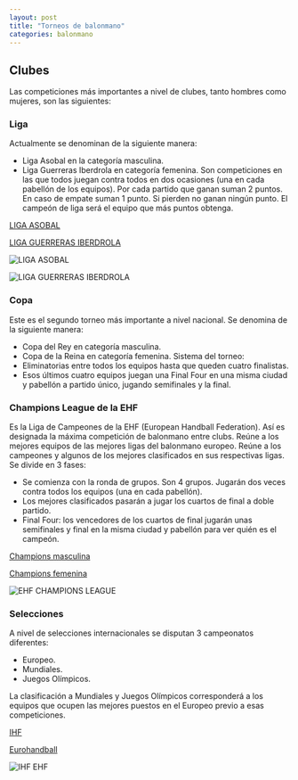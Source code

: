 ```yaml
---
layout: post
title: "Torneos de balonmano"
categories: balonmano
---
```


## Clubes
Las competiciones más importantes a nivel de clubes, tanto hombres como mujeres, son las siguientes:

### Liga
Actualmente se denominan de la siguiente manera:
- Liga Asobal en la categoría masculina.
- Liga Guerreras Iberdrola en categoría femenina.
Son competiciones en las que todos juegan contra todos en dos ocasiones (una en cada pabellón de los equipos).
Por cada partido que ganan suman 2 puntos.
En caso de empate suman 1 punto.
Si pierden no ganan ningún punto.
El campeón de liga será el equipo que más puntos obtenga.

[LIGA ASOBAL](https://asobal.es/)

[LIGA GUERRERAS IBERDROLA](https://www.rfebm.com/noticia/publicada-la-gu%C3%ADa-de-la-liga-guerreras-iberdrola-20202021)

![LIGA ASOBAL](https://danieledufis.github.io/images_text/balonmano_ligaasobal.png)

![LIGA GUERRERAS IBERDROLA](https://danieledufis.github.io/images_text/balonmano_ligaguerreras.jpg)

### Copa
Este es el segundo torneo más importante a nivel nacional. Se denomina de la siguiente manera:
- Copa del Rey en categoría masculina.
- Copa de la Reina en categoría femenina.
Sistema del torneo:
- Eliminatorias entre todos los equipos hasta que queden cuatro finalistas.
- Esos últimos cuatro equipos juegan una Final Four en una misma ciudad y pabellón a partido único, jugando semifinales y la final.


### Champions League de la EHF
Es la Liga de Campeones de la EHF (European Handball Federation). Así es designada la máxima competición de balonmano entre clubs. Reúne a los mejores equipos de las mejores ligas del balonmano europeo.
Reúne a los campeones y algunos de los mejores clasificados en sus respectivas ligas.
Se divide en 3 fases:
- Se comienza con la ronda de grupos. Son 4 grupos. Jugarán dos veces contra todos los equipos (una en cada pabellón).
- Los mejores clasificados pasarán a jugar los cuartos de final a doble partido.
- Final Four: los vencedores de los cuartos de final jugarán unas semifinales y final en la misma ciudad y pabellón para ver quién es el campeón.

[Champions masculina](https://ehfcl.eurohandball.com/men/2020-21/)

[Champions femenina](https://women2020.ehf-euro.com/home/)

![EHF CHAMPIONS LEAGUE](https://danieledufis.github.io/images_text/balonmano_championsleague.jpg)

### Selecciones
A nivel de selecciones internacionales se disputan 3 campeonatos diferentes:
- Europeo.
- Mundiales.
- Juegos Olímpicos.

La clasificación a Mundiales y Juegos Olímpicos corresponderá a los equipos que ocupen las mejores puestos en el Europeo previo a esas competiciones.

[IHF](https://www.ihf.info/)

[Eurohandball](https://www.eurohandball.com/)

![IHF EHF](https://danieledufis.github.io/images_text/balonmano_ihfehf.jpg)
